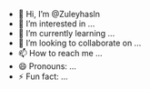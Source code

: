 - 👋 Hi, I’m @Zuleyhasln
- 👀 I’m interested in ...
- 🌱 I’m currently learning ...
- 💞️ I’m looking to collaborate on ...
- 📫 How to reach me ...
- 😄 Pronouns: ...
- ⚡ Fun fact: ...

<!---
Zuleyhasln/Zuleyhasln is a ✨ special ✨ repository because its `README.md` (this file) appears on your GitHub profile.
You can click the Preview link to take a look at your changes.
--->
